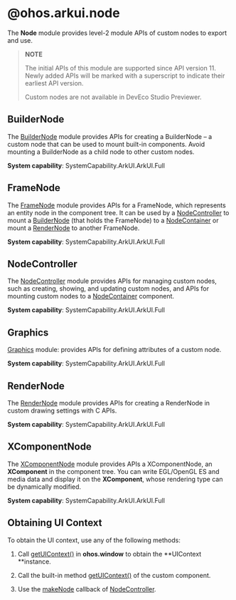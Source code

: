# @ohos.arkui.node 

The **Node** module provides level-2 module APIs of custom nodes to export and use.

> **NOTE**
>
> The initial APIs of this module are supported since API version 11. Newly added APIs will be marked with a superscript to indicate their earliest API version.
> 
> Custom nodes are not available in DevEco Studio Previewer.

## BuilderNode

The [BuilderNode](./js-apis-arkui-builderNode.md#buildernode) module provides APIs for creating a BuilderNode – a custom node that can be used to mount built-in components. Avoid mounting a BuilderNode as a child node to other custom nodes.

**System capability**: SystemCapability.ArkUI.ArkUI.Full

## FrameNode

The [FrameNode](./js-apis-arkui-frameNode.md#framenode) module provides APIs for a FrameNode, which represents an entity node in the component tree. It can be used by a [NodeController](./js-apis-arkui-nodeController.md#nodecontroller) to mount a [BuilderNode](./js-apis-arkui-builderNode.md#buildernode) (that holds the FrameNode) to a [NodeContainer](arkui-ts/ts-basic-components-nodecontainer.md#nodecontainer) or mount a [RenderNode](./js-apis-arkui-renderNode.md#rendernode) to another FrameNode.

**System capability**: SystemCapability.ArkUI.ArkUI.Full

## NodeController

The [NodeController](./js-apis-arkui-nodeController.md#nodecontroller) module provides APIs for managing custom nodes, such as creating, showing, and updating custom nodes, and APIs for mounting custom nodes to a [NodeContainer](arkui-ts/ts-basic-components-nodecontainer.md#nodecontainer) component.

**System capability**: SystemCapability.ArkUI.ArkUI.Full

## Graphics

[Graphics](./js-apis-arkui-graphics.md#graphics) module: provides APIs for defining attributes of a custom node.

**System capability**: SystemCapability.ArkUI.ArkUI.Full

## RenderNode

The [RenderNode](./js-apis-arkui-renderNode.md#rendernode) module provides APIs for creating a RenderNode in custom drawing settings with C APIs.

**System capability**: SystemCapability.ArkUI.ArkUI.Full

## XComponentNode

The [XComponentNode](./js-apis-arkui-xcomponentNode.md#xcomponentnode) module provides APIs a XComponentNode, an **XComponent** in the component tree. You can write EGL/OpenGL ES and media data and display it on the **XComponent**, whose rendering type can be dynamically modified.

**System capability**: SystemCapability.ArkUI.ArkUI.Full



## Obtaining UI Context
To obtain the UI context, use any of the following methods:

1. Call [getUIContext()](arkts-apis-window-Window.md#getuicontext10) in **ohos.window** to obtain the **UIContext **instance.

2. Call the built-in method [getUIContext()](arkui-ts/ts-custom-component-api.md#getuicontext) of the custom component.

3. Use the [makeNode](./js-apis-arkui-nodeController.md#makenode) callback of [NodeController](./js-apis-arkui-nodeController.md#nodecontroller).
